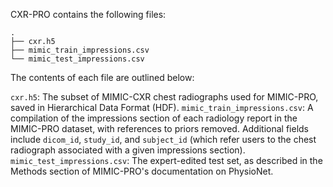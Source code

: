 CXR-PRO contains the following files:

```
.
├── cxr.h5
├── mimic_train_impressions.csv
└── mimic_test_impressions.csv
```

The contents of each file are outlined below:

`cxr.h5`: The subset of MIMIC-CXR chest radiographs used for MIMIC-PRO, saved in Hierarchical Data Format (HDF).
`mimic_train_impressions.csv`: A compilation of the impressions section of each radiology report in the MIMIC-PRO dataset, with references to priors removed. Additional fields include `dicom_id`, `study_id`, and `subject_id` (which refer users to the chest radiograph associated with a given impressions section).
`mimic_test_impressions.csv`: The expert-edited test set, as described in the Methods section of MIMIC-PRO's documentation on PhysioNet.
